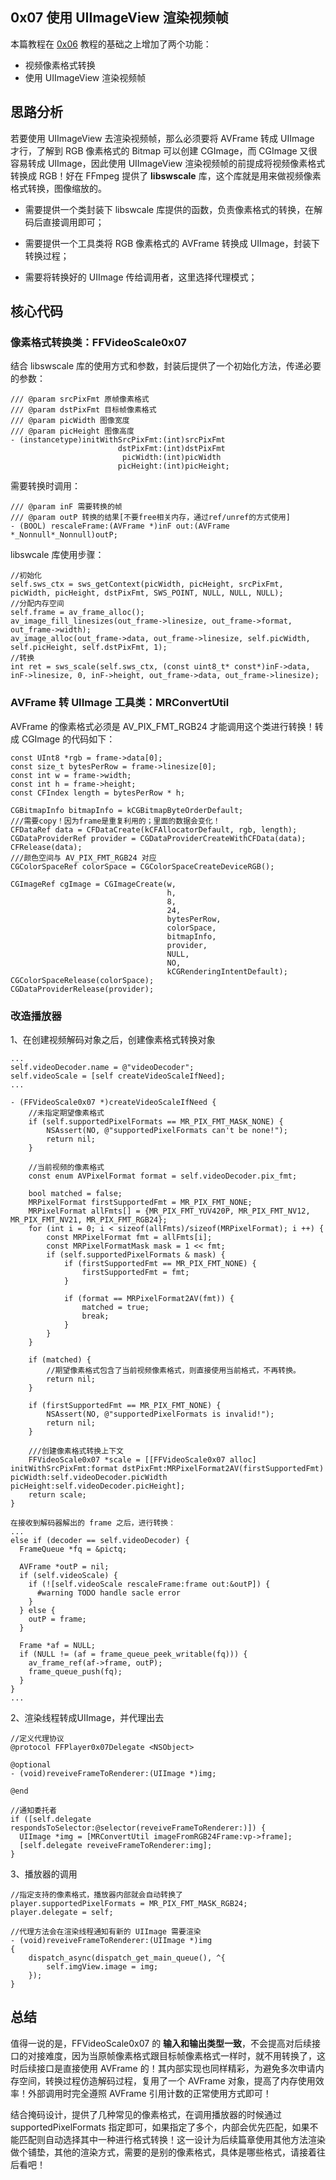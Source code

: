 
## 0x07 使用 UIImageView 渲染视频帧

本篇教程在  [0x06](./0x06.md) 教程的基础之上增加了两个功能：

- 视频像素格式转换
- 使用 UIImageView 渲染视频帧

## 思路分析

若要使用 UIImageView 去渲染视频帧，那么必须要将 AVFrame 转成 UIImage 才行，了解到 RGB 像素格式的 Bitmap 可以创建 CGImage，而 CGImage 又很容易转成 UIImage，因此使用 UIImageView 渲染视频帧的前提成将视频像素格式转换成 RGB！好在 FFmpeg 提供了  **libswscale** 库，这个库就是用来做视频像素格式转换，图像缩放的。

- 需要提供一个类封装下 libswcale 库提供的函数，负责像素格式的转换，在解码后直接调用即可；

- 需要提供一个工具类将 RGB 像素格式的 AVFrame 转换成 UIImage，封装下转换过程；
- 需要将转换好的 UIImage 传给调用者，这里选择代理模式；

## 核心代码

### 像素格式转换类：FFVideoScale0x07 

结合 libswscale 库的使用方式和参数，封装后提供了一个初始化方法，传递必要的参数：

```objc
/// @param srcPixFmt 原帧像素格式
/// @param dstPixFmt 目标帧像素格式
/// @param picWidth 图像宽度
/// @param picHeight 图像高度
- (instancetype)initWithSrcPixFmt:(int)srcPixFmt
                        dstPixFmt:(int)dstPixFmt
                         picWidth:(int)picWidth
                        picHeight:(int)picHeight;
```

需要转换时调用：

```objc
/// @param inF 需要转换的帧
/// @param outP 转换的结果[不要free相关内存，通过ref/unref的方式使用]
- (BOOL) rescaleFrame:(AVFrame *)inF out:(AVFrame *_Nonnull*_Nonnull)outP;
```

libswcale 库使用步骤：

```objc
//初始化
self.sws_ctx = sws_getContext(picWidth, picHeight, srcPixFmt, picWidth, picHeight, dstPixFmt, SWS_POINT, NULL, NULL, NULL);
//分配内存空间
self.frame = av_frame_alloc();
av_image_fill_linesizes(out_frame->linesize, out_frame->format, out_frame->width);
av_image_alloc(out_frame->data, out_frame->linesize, self.picWidth, self.picHeight, self.dstPixFmt, 1);
//转换
int ret = sws_scale(self.sws_ctx, (const uint8_t* const*)inF->data, inF->linesize, 0, inF->height, out_frame->data, out_frame->linesize);
```



### AVFrame 转 UIImage 工具类：MRConvertUtil

AVFrame 的像素格式必须是 AV_PIX_FMT_RGB24 才能调用这个类进行转换！转成 CGImage 的代码如下：

```objc
const UInt8 *rgb = frame->data[0];
const size_t bytesPerRow = frame->linesize[0];
const int w = frame->width;
const int h = frame->height;
const CFIndex length = bytesPerRow * h;

CGBitmapInfo bitmapInfo = kCGBitmapByteOrderDefault;
///需要copy！因为frame是重复利用的；里面的数据会变化！
CFDataRef data = CFDataCreate(kCFAllocatorDefault, rgb, length);
CGDataProviderRef provider = CGDataProviderCreateWithCFData(data);
CFRelease(data);
///颜色空间与 AV_PIX_FMT_RGB24 对应
CGColorSpaceRef colorSpace = CGColorSpaceCreateDeviceRGB();

CGImageRef cgImage = CGImageCreate(w,
                                   h,
                                   8,
                                   24,
                                   bytesPerRow,
                                   colorSpace,
                                   bitmapInfo,
                                   provider,
                                   NULL,
                                   NO,
                                   kCGRenderingIntentDefault);
CGColorSpaceRelease(colorSpace);
CGDataProviderRelease(provider);
```

### 改造播放器

1、在创建视频解码对象之后，创建像素格式转换对象

```objc
...
self.videoDecoder.name = @"videoDecoder";
self.videoScale = [self createVideoScaleIfNeed];
...

- (FFVideoScale0x07 *)createVideoScaleIfNeed {
    //未指定期望像素格式
    if (self.supportedPixelFormats == MR_PIX_FMT_MASK_NONE) {
        NSAssert(NO, @"supportedPixelFormats can't be none!");
        return nil;
    }
    
    //当前视频的像素格式
    const enum AVPixelFormat format = self.videoDecoder.pix_fmt;
    
    bool matched = false;
    MRPixelFormat firstSupportedFmt = MR_PIX_FMT_NONE;
    MRPixelFormat allFmts[] = {MR_PIX_FMT_YUV420P, MR_PIX_FMT_NV12, MR_PIX_FMT_NV21, MR_PIX_FMT_RGB24};
    for (int i = 0; i < sizeof(allFmts)/sizeof(MRPixelFormat); i ++) {
        const MRPixelFormat fmt = allFmts[i];
        const MRPixelFormatMask mask = 1 << fmt;
        if (self.supportedPixelFormats & mask) {
            if (firstSupportedFmt == MR_PIX_FMT_NONE) {
                firstSupportedFmt = fmt;
            }
            
            if (format == MRPixelFormat2AV(fmt)) {
                matched = true;
                break;
            }
        }
    }
    
    if (matched) {
        //期望像素格式包含了当前视频像素格式，则直接使用当前格式，不再转换。
        return nil;
    }
    
    if (firstSupportedFmt == MR_PIX_FMT_NONE) {
        NSAssert(NO, @"supportedPixelFormats is invalid!");
        return nil;
    }
    
    ///创建像素格式转换上下文
    FFVideoScale0x07 *scale = [[FFVideoScale0x07 alloc] initWithSrcPixFmt:format dstPixFmt:MRPixelFormat2AV(firstSupportedFmt) picWidth:self.videoDecoder.picWidth picHeight:self.videoDecoder.picHeight];
    return scale;
}

在接收到解码器解出的 frame 之后，进行转换：
...
else if (decoder == self.videoDecoder) {
  FrameQueue *fq = &pictq;

  AVFrame *outP = nil;
  if (self.videoScale) {
    if (![self.videoScale rescaleFrame:frame out:&outP]) {
      #warning TODO handle sacle error
    }
  } else {
    outP = frame;
  }

  Frame *af = NULL;
  if (NULL != (af = frame_queue_peek_writable(fq))) {
    av_frame_ref(af->frame, outP);
    frame_queue_push(fq);
  }
}
...
```

2、渲染线程转成UIImage，并代理出去

```objc
//定义代理协议
@protocol FFPlayer0x07Delegate <NSObject>

@optional
- (void)reveiveFrameToRenderer:(UIImage *)img;

@end
 
//通知委托者
if ([self.delegate respondsToSelector:@selector(reveiveFrameToRenderer:)]) {
  UIImage *img = [MRConvertUtil imageFromRGB24Frame:vp->frame];
  [self.delegate reveiveFrameToRenderer:img];
}
```

3、播放器的调用

```objc
//指定支持的像素格式，播放器内部就会自动转换了
player.supportedPixelFormats = MR_PIX_FMT_MASK_RGB24;
player.delegate = self;

//代理方法会在渲染线程通知有新的 UIImage 需要渲染
- (void)reveiveFrameToRenderer:(UIImage *)img
{
    dispatch_async(dispatch_get_main_queue(), ^{
        self.imgView.image = img;
    });
}
```



## 总结

值得一说的是，FFVideoScale0x07 的 **输入和输出类型一致**，不会提高对后续接口的对接难度，因为当原帧像素格式跟目标帧像素格式一样时，就不用转换了，这时后续接口是直接使用 AVFrame 的！其内部实现也同样精彩，为避免多次申请内存空间，转换过程仿造解码过程，复用了一个 AVFrame 对象，提高了内存使用效率！外部调用时完全遵照 AVFrame 引用计数的正常使用方式即可！

结合掩码设计，提供了几种常见的像素格式，在调用播放器的时候通过 supportedPixelFormats 指定即可，如果指定了多个，内部会优先匹配，如果不能匹配则自动选择其中一种进行格式转换！这一设计为后续篇章使用其他方法渲染做个铺垫，其他的渲染方式，需要的是别的像素格式，具体是哪些格式，请接着往后看吧！